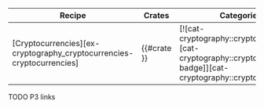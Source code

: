 | Recipe | Crates | Categories |
|---|---|---|
| [Cryptocurrencies][ex-cryptography_cryptocurrencies-cryptocurrencies] | {{#crate }} | [![cat-cryptography::cryptocurrencies][cat-cryptography::cryptocurrencies-badge]][cat-cryptography::cryptocurrencies] |

<div class="hidden">
TODO P3 links
</div>
